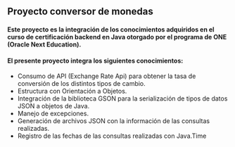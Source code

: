 ## Proyecto conversor de monedas

#### Este proyecto es la integración de los conocimientos adquiridos en el curso de certificación backend en Java otorgado por el programa de ONE (Oracle Next Education).

#### El presente proyecto integra los siguientes conocimientos:

* Consumo de API (Exchange Rate Api) para obtener la tasa de conversión de los distintos tipos de cambio.
* Estructura con Orientación a Objetos.
* Integración de la biblioteca GSON para la serialización de tipos de datos JSON a objetos de Java.
* Manejo de excepciones.
* Generación de archivos JSON con la información de las consultas realizadas.
* Registro de las fechas de las consultas realizadas con Java.Time
